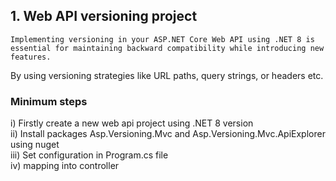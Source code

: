 ## 1. Web API versioning project<br>
	Implementing versioning in your ASP.NET Core Web API using .NET 8 is essential for maintaining backward compatibility while introducing new features.
By using versioning strategies like URL paths, query strings, or headers etc.

### <b>Minimum steps</b></br>
 i) Firstly create a new web api project using .NET 8 version</br> ii) Install packages Asp.Versioning.Mvc and Asp.Versioning.Mvc.ApiExplorer using nuget</br> iii) Set configuration in Program.cs file</br> iv) mapping into controller

   
